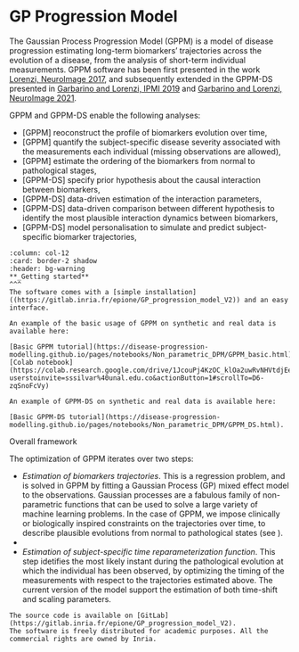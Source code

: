 # GP Progression Model

The Gaussian Process Progression Model (GPPM) is a model of disease progression estimating long-term biomarkers’ trajectories across the evolution of a disease, from the analysis of short-term individual measurements. 
GPPM software has been first presented in the work [Lorenzi, NeuroImage 2017](https://pubmed.ncbi.nlm.nih.gov/29079521/), and subsequently extended in the GPPM-DS presented in [Garbarino and Lorenzi, IPMI 2019](https://doi.org/10.1002/alz.12083) and [Garbarino and Lorenzi, NeuroImage 2021](https://www.sciencedirect.com/science/article/pii/S1053811921002573).

GPPM and GPPM-DS enable the following analyses: 

- [GPPM] reoconstruct the profile of biomarkers evolution over time, 
- [GPPM] quantify the subject-specific disease severity associated with the measurements each individual (missing observations are allowed),
- [GPPM] estimate the ordering of the biomarkers from normal to pathological stages,
- [GPPM-DS] specify prior hypothesis about the causal interaction between biomarkers,
- [GPPM-DS] data-driven estimation of the interaction parameters, 
- [GPPM-DS] data-driven comparison between different hypothesis to identify the most plausible interaction dynamics between biomarkers,
- [GPPM-DS] model personalisation to simulate and predict subject-specific biomarker trajectories,

````{panels}
:column: col-12
:card: border-2 shadow
:header: bg-warning
**_Getting started**
^^^
The software comes with a [simple installation]((https://gitlab.inria.fr/epione/GP_progression_model_V2)) and an easy interface. 

An example of the basic usage of GPPM on synthetic and real data is available here:

[Basic GPPM tutorial](https://disease-progression-modelling.github.io/pages/notebooks/Non_parametric_DPM/GPPM_basic.html).  
[Colab notebook] (https://colab.research.google.com/drive/1JcouPj4KzOC_klOa2uwRvNHVtdjEensz?userstoinvite=sssilvar%40unal.edu.co&actionButton=1#scrollTo=D6-zqSnoFcVy)

An example of GPPM-DS on synthetic and real data is available here:

[Basic GPPM-DS tutorial](https://disease-progression-modelling.github.io/pages/notebooks/Non_parametric_DPM/GPPM_DS.html).  
````

Overall framework

The optimization of GPPM iterates over two steps:

- *Estimation of biomarkers trajectories*. This is a regression problem, and is solved in GPPM by fitting a Gaussian Process (GP) mixed effect model to the observations. Gaussian processes are a fabulous family of non-parametric functions that can be used to solve a large variety of machine learning problems. In the case of GPPM, we impose clinically or biologically inspired constraints on the trajectories over time, to describe plausible evolutions from normal to pathological states (see ).
- 
- *Estimation of subject-specific time reparameterization function*. This step idetifies the most likely instant during the pathological evolution at which the individual has been observed, by optimizing the timing of the measurements with respect to the trajectories estimated above. The current version of the model support the estimation of both time-shift and scaling parameters.


```{note}
The source code is available on [GitLab](https://gitlab.inria.fr/epione/GP_progression_model_V2). 
The software is freely distributed for academic purposes. All the commercial rights are owned by Inria.
```


